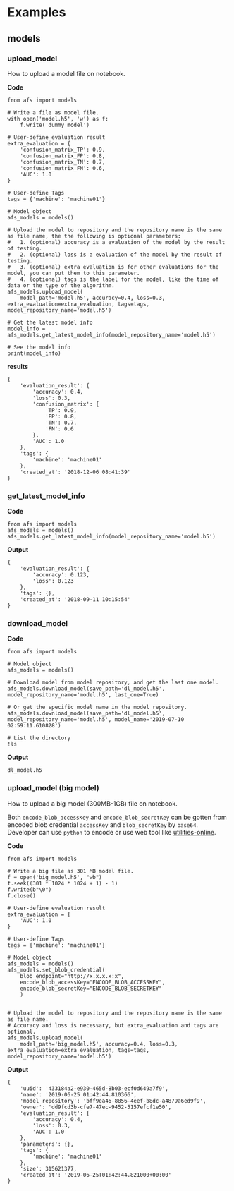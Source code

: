 
# Examples

## models

### upload_model

How to upload a model file on notebook. 

**Code**

```
from afs import models

# Write a file as model file.
with open('model.h5', 'w') as f:
    f.write('dummy model')

# User-define evaluation result
extra_evaluation = {
    'confusion_matrix_TP': 0.9,
    'confusion_matrix_FP': 0.8,
    'confusion_matrix_TN': 0.7,
    'confusion_matrix_FN': 0.6,
    'AUC': 1.0
}

# User-define Tags 
tags = {'machine': 'machine01'}

# Model object
afs_models = models()

# Upload the model to repository and the repository name is the same as file name, the the following is optional parameters:
#   1. (optional) accuracy is a evaluation of the model by the result of testing.
#   2. (optional) loss is a evaluation of the model by the result of testing.
#   3. (optional) extra_evaluation is for other evaluations for the model, you can put them to this parameter.
#   4. (optional) tags is the label for the model, like the time of data or the type of the algorithm.
afs_models.upload_model(
    model_path='model.h5', accuracy=0.4, loss=0.3, extra_evaluation=extra_evaluation, tags=tags, model_repository_name='model.h5')

# Get the latest model info 
model_info = afs_models.get_latest_model_info(model_repository_name='model.h5')

# See the model info
print(model_info)
```

**results**
```
{
	'evaluation_result': {
		'accuracy': 0.4,
		'loss': 0.3,
		'confusion_matrix': {
			'TP': 0.9,
			'FP': 0.8,
			'TN': 0.7,
			'FN': 0.6
		},
		'AUC': 1.0
	},
	'tags': {
		'machine': 'machine01'
	},
	'created_at': '2018-12-06 08:41:39'
}
```


### get_latest_model_info

**Code**
```
from afs import models
afs_models = models()
afs_models.get_latest_model_info(model_repository_name='model.h5')
```

**Output**
```
{
	'evaluation_result': {
		'accuracy': 0.123,
		'loss': 0.123
	},
	'tags': {},
	'created_at': '2018-09-11 10:15:54'
}
```


###  download_model

**Code**
```
from afs import models

# Model object
afs_models = models()

# Download model from model repository, and get the last one model.
afs_models.download_model(save_path='dl_model.h5', model_repository_name='model.h5', last_one=True)

# Or get the specific model name in the model repository.
afs_models.download_model(save_path='dl_model.h5', model_repository_name='model.h5', model_name='2019-07-10 02:59:11.610828')

# List the directory
!ls
```

**Output**
```
dl_model.h5 
```



### upload_model (big model)

How to upload a big model (300MB-1GB) file on notebook. 

Both `encode_blob_accessKey` and `encode_blob_secretKey` can be gotten from encoded blob credential `accessKey` and `blob_secretKey` by `base64`. Developer can use `python` to encode or use web tool like [utilities-online](http://www.utilities-online.info/base64/#.XRG3H9MzbOQ).


**Code**

```
from afs import models

# Write a big file as 301 MB model file.
f = open('big_model.h5', "wb")
f.seek((301 * 1024 * 1024 + 1) - 1)
f.write(b"\0")
f.close()

# User-define evaluation result
extra_evaluation = {
    'AUC': 1.0
}

# User-define Tags 
tags = {'machine': 'machine01'}

# Model object
afs_models = models()
afs_models.set_blob_credential(
	blob_endpoint="http://x.x.x.x:x",
	encode_blob_accessKey="ENCODE_BLOB_ACCESSKEY", 
	encode_blob_secretKey="ENCODE_BLOB_SECRETKEY"
	)


# Upload the model to repository and the repository name is the same as file name.
# Accuracy and loss is necessary, but extra_evaluation and tags are optional.
afs_models.upload_model(
    model_path='big_model.h5', accuracy=0.4, loss=0.3, extra_evaluation=extra_evaluation, tags=tags, model_repository_name='model.h5')

```


**Output**
```
{
	'uuid': '433184a2-e930-465d-8b03-ecf0d649a7f9',
	'name': '2019-06-25 01:42:44.810366',
	'model_repository': 'bff9ea46-8856-4eef-b8dc-a4879a6ed9f9',
	'owner': 'dd9fcd3b-cfe7-47ec-9452-5157efcf1e50',
	'evaluation_result': {
		'accuracy': 0.4,
		'loss': 0.3,
		'AUC': 1.0
	},
	'parameters': {},
	'tags': {
		'machine': 'machine01'
	},
	'size': 315621377,
	'created_at': '2019-06-25T01:42:44.821000+00:00'
}
```